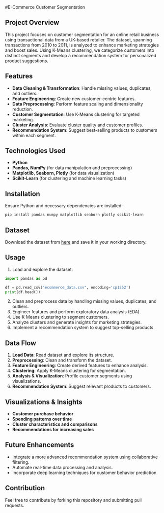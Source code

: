 #E-Commerce Customer Segmentation

## Project Overview
This project focuses on customer segmentation for an online retail business using transactional data from a UK-based retailer. The dataset, spanning transactions from 2010 to 2011, is analyzed to enhance marketing strategies and boost sales. Using K-Means clustering, we categorize customers into distinct segments and develop a recommendation system for personalized product suggestions.

## Features
- **Data Cleaning & Transformation**: Handle missing values, duplicates, and outliers.
- **Feature Engineering**: Create new customer-centric features.
- **Data Preprocessing**: Perform feature scaling and dimensionality reduction.
- **Customer Segmentation**: Use K-Means clustering for targeted marketing.
- **Cluster Analysis**: Evaluate cluster quality and customer profiles.
- **Recommendation System**: Suggest best-selling products to customers within each segment.

## Technologies Used
- **Python**
- **Pandas, NumPy** (for data manipulation and preprocessing)
- **Matplotlib, Seaborn, Plotly** (for data visualization)
- **Scikit-Learn** (for clustering and machine learning tasks)

## Installation
Ensure Python and necessary dependencies are installed:
```bash
pip install pandas numpy matplotlib seaborn plotly scikit-learn
```

## Dataset
Download the dataset from [here](https://drive.google.com/file/d/1Kyi1Akx299BFhdo77T2MmWg7fLRtMaXm/view?usp=sharing) and save it in your working directory.

## Usage
1. Load and explore the dataset:
```python
import pandas as pd

df = pd.read_csv("ecommerce_data.csv", encoding='cp1252')
print(df.head())
```
2. Clean and preprocess data by handling missing values, duplicates, and outliers.
3. Engineer features and perform exploratory data analysis (EDA).
4. Use K-Means clustering to segment customers.
5. Analyze clusters and generate insights for marketing strategies.
6. Implement a recommendation system to suggest top-selling products.

## Data Flow
1. **Load Data**: Read dataset and explore its structure.
2. **Preprocessing**: Clean and transform the dataset.
3. **Feature Engineering**: Create derived features to enhance analysis.
4. **Clustering**: Apply K-Means clustering for segmentation.
5. **Analysis & Visualization**: Profile customer segments using visualizations.
6. **Recommendation System**: Suggest relevant products to customers.

## Visualizations & Insights
- **Customer purchase behavior**
- **Spending patterns over time**
- **Cluster characteristics and comparisons**
- **Recommendations for increasing sales**

## Future Enhancements
- Integrate a more advanced recommendation system using collaborative filtering.
- Automate real-time data processing and analysis.
- Incorporate deep learning techniques for customer behavior prediction.

## Contribution
Feel free to contribute by forking this repository and submitting pull requests.


